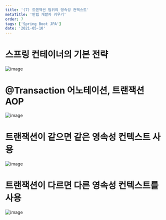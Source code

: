 ```yaml
---
title: '(7) 트랜잭션 범위의 영속성 컨텍스트'
metaTitle: '만렙 개발자 키우기'
order: 7
tags: ['Spring Boot JPA']
date: '2021-05-10'
---
```


# 스프링 컨테이너의 기본 전략

![image](https://user-images.githubusercontent.com/51476083/117637813-24d7f480-b1bd-11eb-851b-cdef2665ab23.png)

# @Transaction 어노테이션, 트랜잭션 AOP

![image](https://user-images.githubusercontent.com/51476083/117637891-3b7e4b80-b1bd-11eb-9389-e888a6bdddf8.png)

# 트랜잭션이 같으면 같은 영속성 컨텍스트 사용

![image](https://user-images.githubusercontent.com/51476083/117637941-4a64fe00-b1bd-11eb-9692-2ff134b9a370.png)

# 트랜잭션이 다르면 다른 영속성 컨텍스트를 사용

![image](https://user-images.githubusercontent.com/51476083/117637969-53ee6600-b1bd-11eb-9903-95dd5606eaaa.png)
